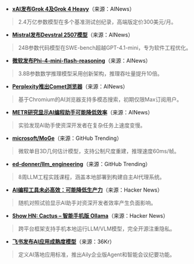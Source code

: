 - **[xAI发布Grok 4及Grok 4 Heavy](https://www.youtube.com/watch?v=MtYsUdfZPMA&t=390s)**（来源：AINews）  
> 2.4万亿参数模型在多个基准测试创纪录，高端版定价300美元/月。

- **[Mistral发布Devstral 2507模型](https://huggingface.co/mistralai/Devstral-Small-2507)**（来源：AINews）  
> 24B参数代码模型在SWE-bench超越GPT-4.1-mini，专为软件工程优化。

- **[微软发布Phi-4-mini-flash-reasoning](https://huggingface.co/microsoft/Phi-4-mini-flash-reasoning)**（来源：AINews）  
> 3.8B参数数学推理模型采用创新架构，推理吞吐量提升10倍。

- **[Perplexity推出Comet浏览器](https://x.com/perplexity_ai/status/1943437826307297480)**（来源：AINews）  
> 基于Chromium的AI浏览器支持多模态搜索，初期仅限Max订阅用户。

- **[METR研究显示AI编程助手可能降低效率](https://twitter.com/METR_Evals/status/1943401701052158240)**（来源：AINews）  
> 实验发现AI助手使资深开发者在复杂任务上速度变慢。

- **[microsoft/MoGe](https://github.com/microsoft/MoGe)**（来源：GitHub Trending）  
> 微软单目3D几何估计模型，支持公制尺度重建，推理速度60ms/帧。

- **[ed-donner/llm_engineering](https://github.com/ed-donner/llm_engineering)**（来源：GitHub Trending）  
> 8周LLM工程实践课程，涵盖本地部署到构建自主AI代理系统。

- **[AI编程工具未必高效：可能降低生产力](https://news.ycombinator.com/item?id=44526912)**（来源：Hacker News）  
> 随机对照试验显示AI助手对资深开发者效率产生负面影响。

- **[Show HN: Cactus – 智能手机版 Ollama](https://news.ycombinator.com/item?id=44524544)**（来源：Hacker News）  
> 跨平台框架支持手机本地运行LLM/VLM模型，完全开源注重隐私。

- **[飞书发布AI应用成熟度模型](https://36kr.com/p/3371623528452615)**（来源：36Kr）  
> 定义AI落地应用标准，推出Aily企业版Agent和智能会议纪要功能。